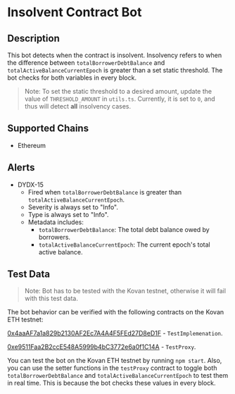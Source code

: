 # Insolvent Contract Bot

## Description

This bot detects when the contract is insolvent. Insolvency refers to when the difference between `totalBorrowerDebtBalance` and `totalActiveBalanceCurrentEpoch` is greater than a set static threshold. The bot checks for both variables in every block.

> Note: To set the static threshold to a desired amount, update the value of `THRESHOLD_AMOUNT` in `utils.ts`. Currently, it is set to `0`, and thus will detect **all** insolvency cases.

## Supported Chains

- Ethereum

## Alerts

- DYDX-15
  - Fired when `totalBorrowerDebtBalance` is greater than `totalActiveBalanceCurrentEpoch`.
  - Severity is always set to "Info".
  - Type is always set to "Info".
  - Metadata includes:
    - `totalBorrowerDebtBalance`: The total debt balance owed by borrowers.
    - `totalActiveBalanceCurrentEpoch`: The current epoch's total active balance.

## Test Data
> Note: Bot has to be tested with the Kovan testnet, otherwise it will fail with this test data.

The bot behavior can be verified with the following contracts on the Kovan ETH testnet:

[0x4aaAF7a1a829b2130AF2Ec7A4A4F5FEd27D8eD1F](https://kovan.etherscan.io/address/0x4aaAF7a1a829b2130AF2Ec7A4A4F5FEd27D8eD1F) - `TestImplemenation`.

[0xe9511Faa2B2ccE548A5999b4bC3772e6a0f1C14A](https://kovan.etherscan.io/address/0xe9511Faa2B2ccE548A5999b4bC3772e6a0f1C14A) - `TestProxy`.

You can test the bot on the Kovan ETH testnet by running `npm start`. Also, you can use the setter functions in the `testProxy` contract to toggle both `totalBorrowerDebtBalance` and `totalActiveBalanceCurrentEpoch` to test them in real time. This is because the bot checks these values in every block.